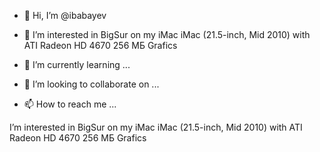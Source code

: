 - 👋 Hi, I’m @ibabayev
- 👀 I’m interested in BigSur on my iMac iMac (21.5-inch, Mid 2010) with ATI Radeon HD 4670 256 МБ Grafics

- 🌱 I’m currently learning ...
- 💞️ I’m looking to collaborate on ...
- 📫 How to reach me ...

<!---
ibabayev/ibabayev is a ✨ special ✨ repository because its `README.md` (this file) appears on your GitHub profile.
You can click the Preview link to take a look at your changes.
--->
I’m interested in BigSur on my iMac iMac (21.5-inch, Mid 2010) with ATI Radeon HD 4670 256 МБ Grafics
